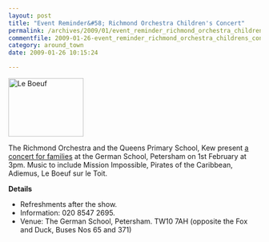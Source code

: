 ```yaml
---
layout: post
title: "Event Reminder&#58; Richmond Orchestra Children's Concert"
permalink: /archives/2009/01/event_reminder_richmond_orchestra_childrens_concer.html
commentfile: 2009-01-26-event_reminder_richmond_orchestra_childrens_concer
category: around_town
date: 2009-01-26 10:15:24

---
```


<a href="/assets/images/2009/leboeuf.jpg" title="See larger version of - Le Boeuf"><img src="/assets/images/2009/leboeuf_thumb.jpg" width="150" height="117" alt="Le Boeuf" class="photo right" /></a>

The Richmond Orchestra and the Queens Primary School, Kew present [a concert for families](/event/show/200705142039) at the German School, Petersham on 1st February at 3pm. Music to include Mission Impossible, Pirates of the Caribbean, Adiemus, Le Boeuf sur le Toit.

**Details**

-   Refreshments after the show.
-   Information: 020 8547 2695.
-   Venue: The German School, Petersham. TW10 7AH (opposite the Fox and Duck, Buses Nos 65 and 371)
